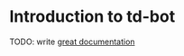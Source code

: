 # Introduction to td-bot

TODO: write [great documentation](http://jacobian.org/writing/great-documentation/what-to-write/)
